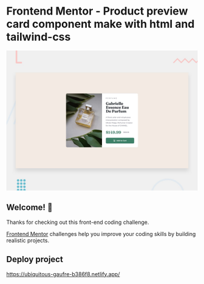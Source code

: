 # Frontend Mentor - Product preview card component make with html and tailwind-css

![Design preview for the Product preview card component coding challenge](./design/desktop-preview.jpg)

## Welcome! 👋

Thanks for checking out this front-end coding challenge.

[Frontend Mentor](https://www.frontendmentor.io) challenges help you improve your coding skills by building realistic projects.


## Deploy project

https://ubiquitous-gaufre-b386f8.netlify.app/
